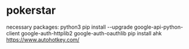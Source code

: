 # pokerstar
necessary packages:
python3
pip install --upgrade google-api-python-client google-auth-httplib2 google-auth-oauthlib
pip install ahk
https://www.autohotkey.com/